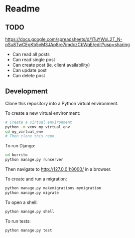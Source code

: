 # Readme

## TODO

https://docs.google.com/spreadsheets/d/1TuYWxL2T_N-pSu8TwCEgKb5vM3JAp8re7imdczCbWqE/edit?usp=sharing

- Can read all posts
- Can read single post
- Can create post (ie. client availability)
- Can update post
- Can delete post

## Development

Clone this repository into a Python virtual environment.

To create a new virtual environment:

```bash
# Create a virtual environment
python -m venv my_virtual_env
cd my_virtual_env
# Then clone this repo
```

To run Django:

```bash
cd burrito
python manage.py runserver
```

Then navigate to http://127.0.0.1:8000/ in a browser.

To create and run a migration:

```bash
python manage.py makemigrations mymigration
python manage.py migrate
```

To open a shell:

```bash
python manage.py shell
```

To run tests:

```bash
python manage.py test
```
